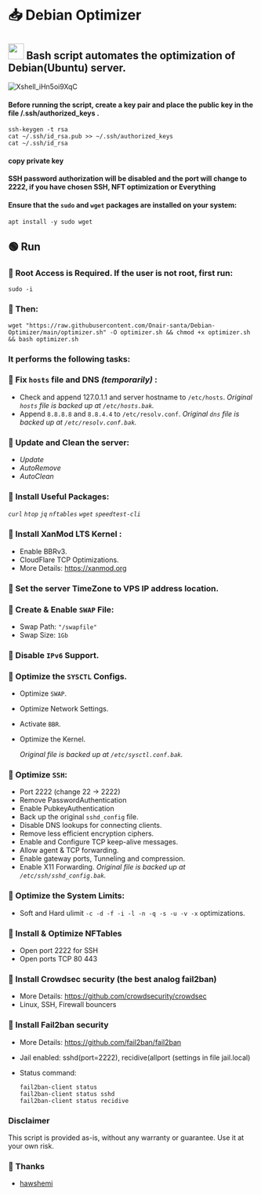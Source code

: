 # 📥 Debian Optimizer

## <a href="#"><img src="https://github.com/vpnhood/VpnHood/wiki/images/logo-linux.png" width="32" height="32"></a> Bash script automates the optimization of Debian(Ubuntu) server.
![Xshell_iHn5oi9XqC](https://github.com/Onair-santa/Debian-Optimizer/assets/42511409/2ab79d42-f322-40e4-b37d-c3b5715e3b74)

#### Before running the script, create a key pair and place the public key in the file /.ssh/authorized_keys .
```
ssh-keygen -t rsa
cat ~/.ssh/id_rsa.pub >> ~/.ssh/authorized_keys
cat ~/.ssh/id_rsa
```
#### copy private key 
#### SSH password authorization will be disabled and the port will change to 2222, if you have chosen SSH, NFT optimization or Everything

#### Ensure that the `sudo` and `wget` packages are installed on your system:

```
apt install -y sudo wget
```

## 🟢 Run

### 💠 Root Access is Required. If the user is not root, first run:

```
sudo -i
```

### 💠 Then:

```
wget "https://raw.githubusercontent.com/Onair-santa/Debian-Optimizer/main/optimizer.sh" -O optimizer.sh && chmod +x optimizer.sh && bash optimizer.sh
```

### It performs the following tasks:

### 💠 Fix `hosts` file and DNS _(temporarily)_ :

- Check and append 127.0.1.1 and server hostname to `/etc/hosts`. 
  *Original `hosts` file is backed up at `/etc/hosts.bak`.*
- Append `8.8.8.8` and `8.8.4.4` to `/etc/resolv.conf`. 
  *Original `dns` file is backed up at `/etc/resolv.conf.bak`.*

### 💠 Update and Clean the server:

- _Update_
- _AutoRemove_
- _AutoClean_

### 💠 Install Useful Packages:

 _`curl`_  _`htop`_  _`jq`_  _`nftables`_  _`wget`_ _`speedtest-cli`_ 

### 💠 Install XanMod LTS Kernel :

- Enable BBRv3.
- CloudFlare TCP Optimizations.
- More Details: https://xanmod.org

### 💠 Set the server TimeZone to VPS IP address location.

### 💠 Create & Enable `SWAP` File:

- Swap Path: `"/swapfile"`
- Swap Size: `1Gb`

### 💠 Disable `IPv6` Support.

### 💠 Optimize the `SYSCTL` Configs.

- Optimize `SWAP`.

- Optimize Network Settings.

- Activate `BBR`.

- Optimize the Kernel.
  
    *Original file is backed up at `/etc/sysctl.conf.bak`.*

### 💠 Optimize `SSH`:

- Port 2222 (change 22 → 2222)
- Remove PasswordAuthentication
- Enable PubkeyAuthentication
- Back up the original `sshd_config` file.
- Disable DNS lookups for connecting clients.
- Remove less efficient encryption ciphers.
- Enable and Configure TCP keep-alive messages.
- Allow agent & TCP forwarding.
- Enable gateway ports, Tunneling and compression.
- Enable X11 Forwarding.
    *Original file is backed up at `/etc/ssh/sshd_config.bak`.*

### 💠 Optimize the System Limits:

- Soft and Hard ulimit `-c -d -f -i -l -n -q -s -u -v -x` optimizations.

### 💠 Install & Optimize NFTables

- Open port 2222 for SSH
- Open ports TCP 80 443

### 💠 Install Crowdsec security (the best analog fail2ban)

- More Details: https://github.com/crowdsecurity/crowdsec
- Linux, SSH, Firewall bouncers

### 💠 Install Fail2ban security

- More Details: https://github.com/fail2ban/fail2ban
- Jail enabled: sshd(port=2222), recidive(allport (settings in file jail.local)
- Status command:
  
  ```
  fail2ban-client status
  fail2ban-client status sshd
  fail2ban-client status recidive
  ```

### Disclaimer

This script is provided as-is, without any warranty or guarantee. Use it at your own risk.

### 💠 Thanks
- [hawshemi](https://github.com/hawshemi/Linux-Optimizer)
